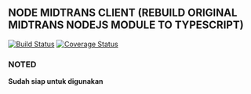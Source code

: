 ## NODE MIDTRANS CLIENT (REBUILD ORIGINAL MIDTRANS NODEJS MODULE TO TYPESCRIPT)

[![Build Status](https://travis-ci.org/restuwahyu13/nodejs-midtrans-client.svg?branch=main)](https://travis-ci.org/restuwahyu13/nodejs-midtrans-client)
[![Coverage Status](https://coveralls.io/repos/github/restuwahyu13/nodejs-midtrans-client/badge.svg?branch=main)](https://coveralls.io/github/restuwahyu13/nodejs-midtrans-client?branch=main)

### NOTED

**Sudah siap untuk digunakan**
